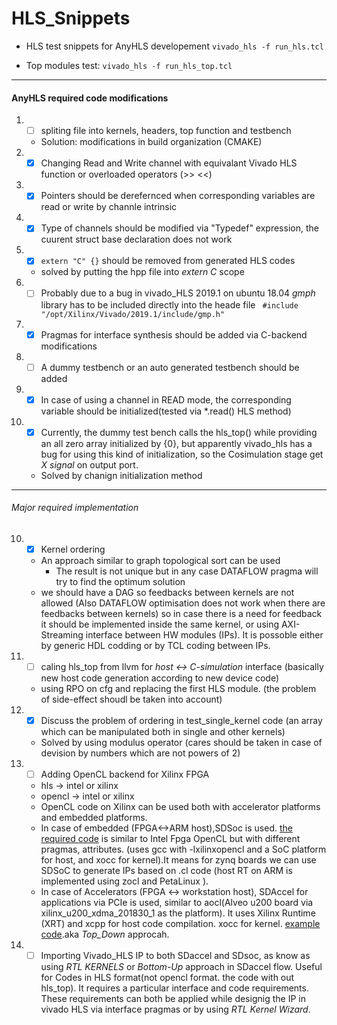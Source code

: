 # HLS_Snippets
- HLS test snippets for AnyHLS developement
``` vivado_hls -f run_hls.tcl ```

- Top modules test:
``` vivado_hls -f run_hls_top.tcl ```
******
#### AnyHLS required code modifications
1. - [ ] spliting file into kernels, headers, top function and testbench
    - Solution: modifications in build organization (CMAKE)
2. - [X] Changing Read and Write channel with equivalant Vivado HLS function or overloaded operators (>> <<)
3. - [X] Pointers should be derefernced when corresponding variables are read or write by channle intrinsic
4. - [X] Type of channels should be modified via "Typedef" expression, the cuurent struct base declaration does not work
5. - [X] ````extern "C" {}```` should be removed from generated HLS codes
    - solved by putting the hpp file into *extern C* scope
6. - [ ] Probably due to a bug in vivado_HLS 2019.1 on ubuntu 18.04 *gmph* library has to be included directly into the heade file ``` #include "/opt/Xilinx/Vivado/2019.1/include/gmp.h"```
7. - [X] Pragmas for interface synthesis should be added via C-backend modifications
8. - [ ] A dummy testbench or an auto generated testbench should be added
9. - [X] In case of using a channel in READ mode, the corresponding variable should be initialized(tested via \*.read() HLS method)
10. - [X] Currently, the dummy test bench calls the hls_top() while providing an all zero array initialized by {0}, but apparently vivado_hls has a bug for using this kind of initialization, so the Cosimulation stage get *X signal* on output port.
    - Solved by chanign initialization method

******
###### Major required implementation
10. - [X] Kernel ordering
    - An approach similar to graph topological sort can be used
        - The result is not unique but in any case DATAFLOW pragma will try to find the optimum solution
    - we should have a DAG so feedbacks between kernels are not allowed (Also DATAFLOW optimisation does not work when there are
    feedbacks between kernels) so in case there is a need for feedback it should be implemented inside the same kernel, or using
    AXI-Streaming interface between HW modules (IPs). It is possoble either by generic HDL codding or by TCL coding between IPs.

11. - [ ] caling hls_top from llvm for *host <-> C-simulation* interface (basically new host code generation according to new device code)
    - using RPO on cfg and replacing the first HLS module. (the problem of side-effect shoudl be taken into account)
12. - [X] Discuss the problem of ordering in test_single_kernel code (an array which can be manipulated both in single and other kernels)
    - Solved by using modulus operator (cares should be taken in case of devision by numbers which are not powers of 2)
13. - [ ] Adding OpenCL backend for Xilinx FPGA
    - hls -> intel or xilinx
    - opencl -> intel or xilinx
    - OpenCL code on Xilinx can be used both with accelerator platforms and embedded platforms.
    - In case of embedded (FPGA<->ARM host),SDSoc is used. [the required code](https://github.com/Xilinx/SDSoC_Examples/tree/master/ocl/getting_started) is similar to Intel Fpga OpenCL but with different pragmas, attributes. (uses gcc with -lxilinxopencl and a SoC platform for host, and xocc for kernel).It means for zynq boards we can use SDSoC to generate IPs based on .cl code (host RT on ARM is implemented using zocl and PetaLinux ).
    - In case of Accelerators (FPGA <-> workstation host), SDAccel for applications via PCIe is used, similar to aocl(Alveo u200 board via xilinx_u200_xdma_201830_1 as the platform). It uses Xilinx Runtime (XRT) and xcpp for host code compilation. xocc for kernel. [example code](https://github.com/Xilinx/SDAccel_Examples).aka *Top_Down* approcah. 
14. - [ ] Importing Vivado_HLS IP to both SDaccel and SDsoc, as know as using *RTL KERNELS* or *Bottom-Up* approach in SDaccel flow. Useful for Codes in HLS format(not opencl format. the code with out hls_top). It requires a particular interface and code requirements. These requirements can both be applied while designig the IP in vivado HLS via interface pragmas or by using *RTL Kernel Wizard*.
